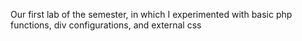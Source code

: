 Our first lab of the semester, in which I experimented with basic php functions, div configurations, and external css